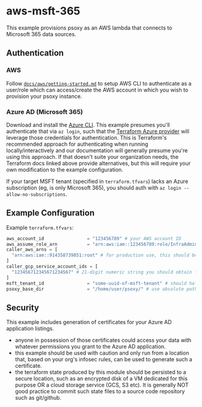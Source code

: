 # aws-msft-365

This example provisions psoxy as an AWS lambda that connects to Microsoft 365 data sources.

## Authentication

### AWS
Follow [`docs/aws/getting-started.md`](../../../docs/aws/getting-started.md) to setup AWS CLI to
authenticate as a user/role which can access/create the AWS account in which you wish to provision
your psoxy instance.

### Azure AD (Microsoft 365)
Download and install the [Azure CLI](https://docs.microsoft.com/en-us/cli/azure/install-azure-cli).
This example presumes you'll authenticate that via `az login`, such that the [Terraform Azure
provider](https://registry.terraform.io/providers/hashicorp/azuread/latest/docs) will leverage those
credentials for authentication. This is Terraform's recommended approach for authenticating when
running locally/interactively and our documentation will generally presume you're using this
approach.  If that doesn't suite your organization needs, the Terraform docs linked above provide
alternatives, but this will require your own modification to the example configuration.

If your target MSFT tenant (specified in `terraform.tfvars`) lacks an Azure subscription (eg, is
only Microsoft 365), you should auth with `az login --allow-no-subscriptions`.


## Example Configuration

Example `terraform.tfvars`:
```terraform
aws_account_id                = "123456789" # your AWS account ID
aws_assume_role_arn           = "arn:aws:iam::123456789:role/InfraAdmin" # sufficiently privileged role within your AWS account to provision necessary infra
caller_aws_arns = [
  "arn:aws:iam::914358739851:root" # for production use, this should be Worklytics' AWS account; for testing, it can be your own AWS account
]
caller_gcp_service_account_ids = [
  "123456712345671234567" # 21-digit numeric string you should obtain from Worklytics
]
msft_tenant_id                = "some-uuid-of-msft-tenant" # should hold your Microsoft 365 instance
psoxy_base_dir                = "/home/user/psoxy/" # use absolute path to your local psoxy repo
```


## Security

This example includes generation of certificates for your Azure AD application listings.
   - anyone in possession of those certificates could access your data with whatever permissions you
     grant to the Azure AD application.
   - this example should be used with caution and only run from a location that, based on your
     org's infosec rules, can be used to generate such a certificate.
   - the terraform state produced by this module should be persisted to a secure location, such as
     an encrypted disk of a VM dedicated for this purpose OR a cloud storage service (GCS, S3 etc).
     It is generally NOT good practice to commit such state files to a source code repository such
     as git/github.



